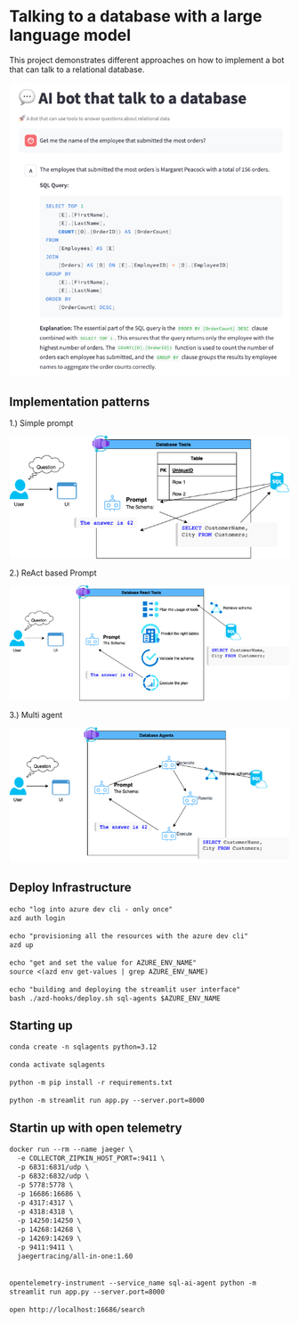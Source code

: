 # Talking to a database with a large language model

This project demonstrates different approaches on how to implement a bot that can talk to a relational database.

![image info](./screenshot.png)

## Implementation patterns

1.) Simple prompt

![image info](./simple.png)

2.) ReAct based Prompt

![image info](./tools.png)

3.) Multi agent

![image info](./agents.png)

## Deploy Infrastructure

```
echo "log into azure dev cli - only once"
azd auth login

echo "provisioning all the resources with the azure dev cli"
azd up

echo "get and set the value for AZURE_ENV_NAME"
source <(azd env get-values | grep AZURE_ENV_NAME)

echo "building and deploying the streamlit user interface"
bash ./azd-hooks/deploy.sh sql-agents $AZURE_ENV_NAME
```

## Starting up


```
conda create -n sqlagents python=3.12

conda activate sqlagents

python -m pip install -r requirements.txt   

python -m streamlit run app.py --server.port=8000
```


## Startin up with open telemetry

```
docker run --rm --name jaeger \
  -e COLLECTOR_ZIPKIN_HOST_PORT=:9411 \
  -p 6831:6831/udp \
  -p 6832:6832/udp \
  -p 5778:5778 \
  -p 16686:16686 \
  -p 4317:4317 \
  -p 4318:4318 \
  -p 14250:14250 \
  -p 14268:14268 \
  -p 14269:14269 \
  -p 9411:9411 \
  jaegertracing/all-in-one:1.60


opentelemetry-instrument --service_name sql-ai-agent python -m streamlit run app.py --server.port=8000

open http://localhost:16686/search
```